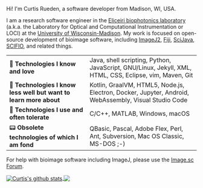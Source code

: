 Hi! I'm Curtis Rueden, a software developer from Madison, WI, USA.

I am a research software engineer in the
[Eliceiri biophotonics laboratory](https://eliceirilab.org) (a.k.a. the
Laboratory for Optical and Computational Instrumentation or LOCI) at the
[University of Wisconsin-Madison](https://wisc.edu).
My work is focused on open-source development of bioimage software, including
[ImageJ2](https://imagej.net/), [Fiji](https://fiji.sc),
[SciJava](https://scijava.org), [SCIFIO](https://scif.io), and related things.

|   |   |
|---|---|
| 🚀 __Technologies I know and love__                               | Java, shell scripting, Python, JavaScript, GNU/Linux, Jekyll, XML, HTML, CSS, Eclipse, vim, Maven, Git |
| 🌱 __Technologies I know less well but want to learn more about__ | Kotlin, GraalVM, HTML5, Node.js, Electron, Docker, Jupyter, Android, WebAssembly, Visual Studio Code   |
| 🥴 __Technologies I use and often tolerate__                      | C/C++, MATLAB, Windows, macOS                                                                          |
| 📟 __Obsolete technologies of which I am fond__                   | QBasic, Pascal, Adobe Flex, Perl, Ant, Subversion, Mac OS Classic, MS-DOS ;-)                          |

For help with bioimage software including ImageJ, please use the
[Image.sc Forum](https://forum.image.sc).

<a href="https://github.com/anuraghazra/github-readme-stats">
  <img align="center" src="https://github-readme-stats.vercel.app/api?username=ctrueden&show_icons=true&include_all_commits=true" alt="Curtis's github stats" />
</a>
<a href="https://github.com/anuraghazra/github-readme-stats">
  <img align="center" src="https://github-readme-stats.vercel.app/api/top-langs/?username=ctrueden&layout=compact" />
</a>
